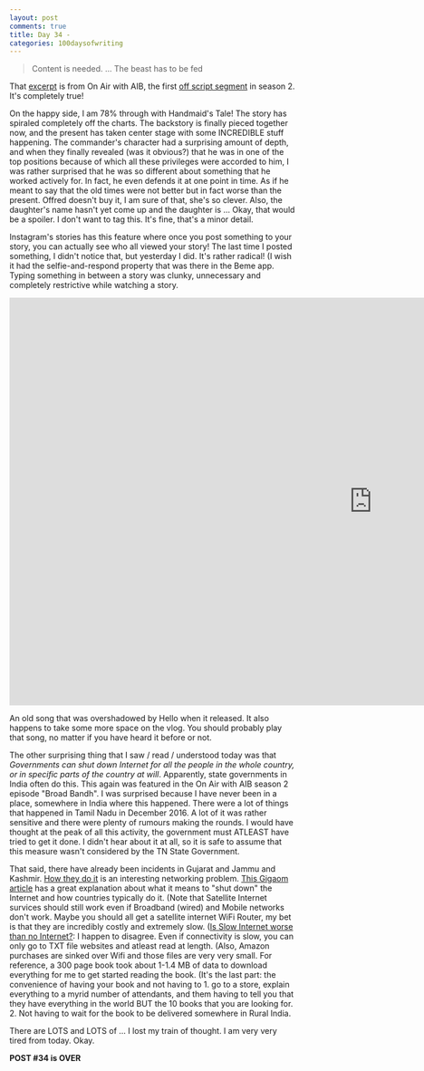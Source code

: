 ```yaml
---
layout: post
comments: true
title: Day 34 - 
categories: 100daysofwriting
---
```


> Content is needed. ... The beast has to be fed

That [excerpt](http://hcut.to/p/xZwxhve) is from On Air with AIB, 
the first [off script segment](https://www.youtube.com/watch?v=YuWpO066gyg) in
season 2. It's completely true!

On the happy side, I am 78% through with Handmaid's Tale! The story has spiraled
completely off the charts. The backstory is finally pieced together now, and the
present has taken center stage with some INCREDIBLE stuff happening. The
commander's character had a surprising amount of depth, and when they finally
revealed (was it obvious?) that he was in one of the top positions because of
which all these privileges were accorded to him, I was rather surprised that he
was so different about something that he worked actively for. In fact, he even
defends it at one point in time. As if he meant to say that the old times were
not better but in fact worse than the present. Offred doesn't buy it, I am sure
of that, she's so clever. Also, the daughter's name hasn't yet come up and the
daughter is ... Okay, that would be a spoiler. I don't want to tag this. It's
fine, that's a minor detail.

Instagram's stories has this feature where once you post something to your
story, you can actually see who all viewed your story! The last time I posted
something, I didn't notice that, but yesterday I did. It's rather radical! (I
wish it had the selfie-and-respond property that was there in the Beme app.
Typing something in between a story was clunky, unnecessary and completely
restrictive while watching a story.

<iframe width="1280" height="720"
src="https://www.youtube.com/embed/DDWKuo3gXMQ" frameborder="0"
allowfullscreen></iframe>

An old song that was overshadowed by Hello when it released. It also happens to
take some more space on the vlog. You should probably play that song, no matter
if you have heard it before or not.

The other surprising thing that I saw / read / understood today was that
_Governments can shut down Internet for all the people in the whole country, or
in specific parts of the country at will_. Apparently, state governments in
India often do this. This again was featured in the On Air with AIB season 2
episode "Broad Bandh". I was surprised because I have never been in a place,
somewhere in India where this happened. There were a lot of things that happened
in Tamil Nadu in December 2016. A lot of it was rather sensitive and there were
plenty of rumours making the rounds. I would have thought at the peak of all
this activity, the government must ATLEAST have tried to get it done. I didn't
hear about it at all, so it is safe to assume that this measure wasn't
considered by the TN State Government.

That said, there have already been incidents in Gujarat and Jammu and Kashmir.
[How they do
it](http://www.telegraph.co.uk/news/worldnews/africaandindianocean/egypt/8288163/How-Egypt-shut-down-the-internet.html)
is an interesting networking problem. [This
Gigaom article](https://gigaom.com/2011/01/28/how-egypt-switched-off-the-internet/) 
has a great explanation about what it means to "shut down" the Internet and how
countries typically do it. (Note that Satellite Internet survices should still
work even if Broadband (wired) and Mobile networks don't work. Maybe you should
all get a satellite internet WiFi Router, my bet is that they are incredibly
costly and extremely slow. ([Is Slow Internet worse than no
Internet?](https://twitter.com/MKBHD/status/843639100771045377): I happen to
disagree. Even if connectivity is slow, you can only go to TXT file websites and
atleast read at length. (Also, Amazon purchases are sinked over Wifi and those
files are very very small. For reference, a 300 page book took about 1-1.4 MB of
data to download everything for me to get started reading the book. (It's the
last part: the convenience of having your book and not having to 1. go to a
store, explain everything to a myrid number of attendants, and them having to
tell you that they have everything in the world BUT the 10 books that you are
looking for. 2. Not having to wait for the book to be delivered somewhere in
Rural India.

There are LOTS and LOTS of ... I lost my train of thought. I am very very tired
from today. Okay.

**POST #34 is OVER**
